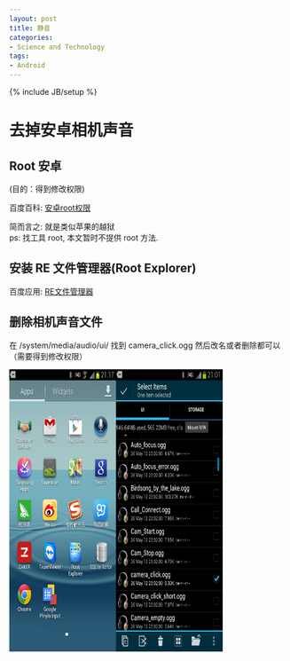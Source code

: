 ```yaml
---
layout: post
title: 静音
categories:
- Science and Technology
tags:
- Android
---
```

{% include JB/setup %}

去掉安卓相机声音
=========

Root 安卓
---------
(目的：得到修改权限)

百度百科: [安卓root权限](http://baike.baidu.com/link?url=8-zk0r3F5zdymwIb7Afbq0eQoUX87X3jY7Q4pbXIchU7iyiRO9yVn-80eiBFZppxzUVFXtsVWEs2CEoW9bkhq_)

简而言之: 就是类似苹果的越狱  
ps: 找工具 root, 本文暂时不提供 root 方法.

安装 RE 文件管理器(Root Explorer)
---------
百度应用: [RE文件管理器](http://as.baidu.com/a/item?docid=5933606&f=web_alad_6)

删除相机声音文件
---------
在 /system/media/audio/ui/ 找到 camera_click.ogg 然后改名或者删除都可以（需要得到修改权限）

<img alt="" src="/files/images/root_explorer.png" width="385" height="509" name="" />